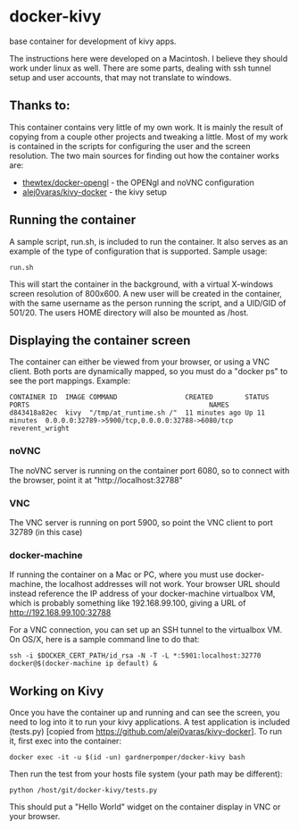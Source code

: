 # docker-kivy
base container for development of kivy apps.

The instructions here were developed on a Macintosh. I believe they
should work under linux as well. There are some parts, dealing with
ssh tunnel setup and user accounts, that may not translate to
windows.

## Thanks to:
This container contains very little of my own work. It is mainly the
result of copying from a couple other projects and tweaking a
little. Most of my work is contained in the scripts for configuring
the user and the screen resolution. The two main sources for finding
out how the container works are:
- [thewtex/docker-opengl](https://github.com/thewtex/docker-opengl) - the OPENgl and noVNC configuration
- [alej0varas/kivy-docker](https://github.com/alej0varas/kivy-docker) - the kivy setup

## Running the container
A sample script, run.sh, is included to run the container. It also
serves as an example of the type of configuration that is
supported. Sample usage:

```
run.sh
```

This will start the container in the background, with a virtual
X-windows screen resolution of 800x600. A new user will be created in
the container, with the same username as the person running the
script, and a UID/GID of 501/20. The users HOME directory will also be
mounted as /host.

## Displaying the container screen
The container can either be viewed from your browser, or using a VNC
client. Both ports are dynamically mapped, so you must do a "docker
ps" to see the port mappings. Example:

```
CONTAINER ID  IMAGE COMMAND                 CREATED        STATUS         PORTS                                             NAMES
d843418a82ec  kivy  "/tmp/at_runtime.sh /"  11 minutes ago Up 11 minutes  0.0.0.0:32789->5900/tcp,0.0.0.0:32788->6080/tcp   reverent_wright
```

### noVNC
The noVNC server is running on the container port 6080, so to connect
with the browser, point it at "http://localhost:32788"

### VNC
The VNC server is running on port 5900, so point the VNC client to
port 32789 (in this case)

### docker-machine
If running the container on a Mac or PC, where you must use
docker-machine, the localhost addresses will not work. Your browser
URL should instead reference the IP address of your docker-machine
virtualbox VM, which is probably something like 192.168.99.100, giving
a URL of http://192.168.99.100:32788

For a VNC connection, you can set up an SSH tunnel to the virtualbox
VM. On OS/X, here is a sample command line to do that:

```
ssh -i $DOCKER_CERT_PATH/id_rsa -N -T -L *:5901:localhost:32770 docker@$(docker-machine ip default) &
```
## Working on Kivy
Once you have the container up and running and can see the screen, you
need to log into it to run your kivy applications. A test application
is included (tests.py) [copied from
https://github.com/alej0varas/kivy-docker]. To run it, first exec
into the container:

```
docker exec -it -u $(id -un) gardnerpomper/docker-kivy bash
```

Then run the test from your hosts file system (your path may be different):

```
python /host/git/docker-kivy/tests.py
```

This should put a "Hello World" widget on the container display in VNC
or your browser.
